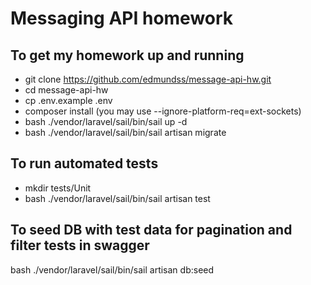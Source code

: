 # Messaging API homework

## To get my homework up and running

- git clone https://github.com/edmundss/message-api-hw.git
- cd message-api-hw
- cp .env.example .env
- composer install (you may use --ignore-platform-req=ext-sockets)
- bash ./vendor/laravel/sail/bin/sail up -d
- bash ./vendor/laravel/sail/bin/sail artisan migrate

## To run automated tests

- mkdir tests/Unit
- bash ./vendor/laravel/sail/bin/sail artisan test

## To seed DB with test data for pagination and filter tests in swagger

bash ./vendor/laravel/sail/bin/sail artisan db:seed
